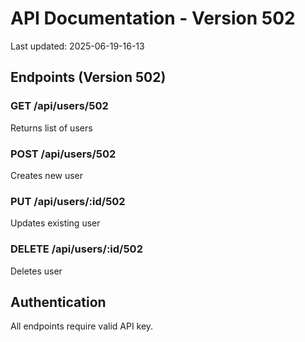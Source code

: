 # API Documentation - Version 502
Last updated: 2025-06-19-16-13

## Endpoints (Version 502)

### GET /api/users/502
Returns list of users

### POST /api/users/502
Creates new user

### PUT /api/users/:id/502
Updates existing user

### DELETE /api/users/:id/502
Deletes user

## Authentication
All endpoints require valid API key.
